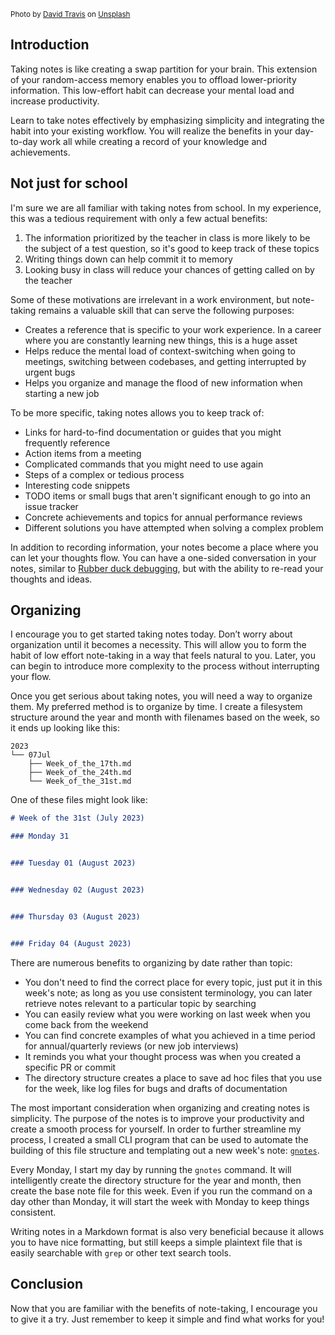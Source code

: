 <sup>Photo by <a href="https://unsplash.com/@dtravisphd?utm_source=unsplash&utm_medium=referral&utm_content=creditCopyText">David Travis</a> on <a href="https://unsplash.com/photos/5bYxXawHOQg?utm_source=unsplash&utm_medium=referral&utm_content=creditCopyText">Unsplash</a></sup>

## Introduction

Taking notes is like creating a swap partition for your brain. This extension of your random-access memory enables you to offload lower-priority information. This low-effort habit can decrease your mental load and increase productivity.

Learn to take notes effectively by emphasizing simplicity and integrating the habit into your existing workflow. You will realize the benefits in your day-to-day work all while creating a record of your knowledge and achievements.


## Not just for school

I'm sure we are all familiar with taking notes from school. In my experience, this was a tedious requirement with only a few actual benefits:
1. The information prioritized by the teacher in class is more likely to be the subject of a test question, so it's good to keep track of these topics
2. Writing things down can help commit it to memory
3. Looking busy in class will reduce your chances of getting called on by the teacher

Some of these motivations are irrelevant in a work environment, but note-taking remains a valuable skill that can serve the following purposes:
- Creates a reference that is specific to your work experience. In a career where you are constantly learning new things, this is a huge asset
- Helps reduce the mental load of context-switching when going to meetings, switching between codebases, and getting interrupted by urgent bugs
- Helps you organize and manage the flood of new information when starting a new job

To be more specific, taking notes allows you to keep track of:
- Links for hard-to-find documentation or guides that you might frequently reference
- Action items from a meeting
- Complicated commands that you might need to use again
- Steps of a complex or tedious process
- Interesting code snippets
- TODO items or small bugs that aren't significant enough to go into an issue tracker
- Concrete achievements and topics for annual performance reviews
- Different solutions you have attempted when solving a complex problem

In addition to recording information, your notes become a place where you can let your thoughts flow. You can have a one-sided conversation in your notes, similar to [Rubber duck debugging](https://en.wikipedia.org/wiki/Rubber_duck_debugging), but with the ability to re-read your thoughts and ideas.


## Organizing

I encourage you to get started taking notes today. Don’t worry about organization until it becomes a necessity. This will allow you to form the habit of low effort note-taking in a way that feels natural to you. Later, you can begin to introduce more complexity to the process without interrupting your flow.

Once you get serious about taking notes, you will need a way to organize them. My preferred method is to organize by time. I create a filesystem structure around the year and month with filenames based on the week, so it ends up looking like this:
```shell
2023
└── 07Jul
    ├── Week_of_the_17th.md
    ├── Week_of_the_24th.md
    └── Week_of_the_31st.md
```

One of these files might look like:
```md
# Week of the 31st (July 2023)

### Monday 31


### Tuesday 01 (August 2023)


### Wednesday 02 (August 2023)


### Thursday 03 (August 2023)


### Friday 04 (August 2023)

```

There are numerous benefits to organizing by date rather than topic:
- You don't need to find the correct place for every topic, just put it in this week's note; as long as you use consistent terminology, you can later retrieve notes relevant to a particular topic by searching
- You can easily review what you were working on last week when you come back from the weekend
- You can find concrete examples of what you achieved in a time period for annual/quarterly reviews (or new job interviews)
- It reminds you what your thought process was when you created a specific PR or commit
- The directory structure creates a place to save ad hoc files that you use for the week, like log files for bugs and drafts of documentation

The most important consideration when organizing and creating notes is simplicity. The purpose of the notes is to improve your productivity and create a smooth process for yourself. In order to further streamline my process, I created a small CLI program that can be used to automate the building of this file structure and templating out a new week's note: [`gnotes`](https://github.com/calvinmclean/gnotes).

Every Monday, I start my day by running the `gnotes` command. It will intelligently create the directory structure for the year and month, then create the base note file for this week. Even if you run the command on a day other than Monday, it will start the week with Monday to keep things consistent.

Writing notes in a Markdown format is also very beneficial because it allows you to have nice formatting, but still keeps a simple plaintext file that is easily searchable with `grep` or other text search tools.

## Conclusion

Now that you are familiar with the benefits of note-taking, I encourage you to give it a try. Just remember to keep it simple and find what works for you!